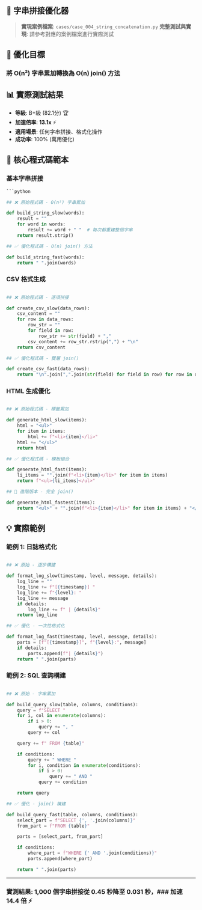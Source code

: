 ## 🥇 字串拼接優化器

> **實現案例檔案**: `cases/case_004_string_concatenation.py`
> **完整測試與實現**: 請參考對應的案例檔案進行實際測試

## 🎯 優化目標

### 將 O(n²) 字串累加轉換為 O(n) join() 方法

## 📊 實際測試結果

- **等級**: B+級 (82.1分) 🏆
- **加速倍率**: **13.1x** ⚡
- **適用場景**: 任何字串拼接、格式化操作
- **成功率**: 100% (萬用優化)

## 🔧 核心程式碼範本

### 基本字串拼接

```python
```python

## ❌ 原始程式碼 - O(n²) 字串累加

def build_string_slow(words):
    result = ""
    for word in words:
        result += word + " "  # 每次都重建整個字串
    return result.strip()

## ✅ 優化程式碼 - O(n) join() 方法

def build_string_fast(words):
    return " ".join(words)
```

### CSV 格式生成

```python

## ❌ 原始程式碼 - 逐項拼接

def create_csv_slow(data_rows):
    csv_content = ""
    for row in data_rows:
        row_str = ""
        for field in row:
            row_str += str(field) + ","
        csv_content += row_str.rstrip(",") + "\n"
    return csv_content

## ✅ 優化程式碼 - 雙層 join()

def create_csv_fast(data_rows):
    return "\n".join(",".join(str(field) for field in row) for row in data_rows)
```

### HTML 生成優化

```python

## ❌ 原始程式碼 - 標籤累加

def generate_html_slow(items):
    html = "<ul>"
    for item in items:
        html += f"<li>{item}</li>"
    html += "</ul>"
    return html

## ✅ 優化程式碼 - 模板組合

def generate_html_fast(items):
    li_items = "".join(f"<li>{item}</li>" for item in items)
    return f"<ul>{li_items}</ul>"

## 🚀 進階版本 - 完全 join()

def generate_html_fastest(items):
    return "<ul>" + "".join(f"<li>{item}</li>" for item in items) + "</ul>"
```

## 💡 實際範例

### 範例 1: 日誌格式化

```python

## ❌ 原始 - 逐步構建

def format_log_slow(timestamp, level, message, details):
    log_line = ""
    log_line += f"[{timestamp}] "
    log_line += f"{level}: "
    log_line += message
    if details:
        log_line += f" | {details}"
    return log_line

## ✅ 優化 - 一次性格式化

def format_log_fast(timestamp, level, message, details):
    parts = [f"[{timestamp}]", f"{level}:", message]
    if details:
        parts.append(f"| {details}")
    return " ".join(parts)
```

### 範例 2: SQL 查詢構建

```python

## ❌ 原始 - 字串累加

def build_query_slow(table, columns, conditions):
    query = f"SELECT "
    for i, col in enumerate(columns):
        if i > 0:
            query += ", "
        query += col

    query += f" FROM {table}"

    if conditions:
        query += " WHERE "
        for i, condition in enumerate(conditions):
            if i > 0:
                query += " AND "
            query += condition

    return query

## ✅ 優化 - join() 構建

def build_query_fast(table, columns, conditions):
    select_part = f"SELECT {', '.join(columns)}"
    from_part = f"FROM {table}"

    parts = [select_part, from_part]

    if conditions:
        where_part = f"WHERE {' AND '.join(conditions)}"
        parts.append(where_part)

    return " ".join(parts)
```

---

### 實測結果: 1,000 個字串拼接從 0.45 秒降至 0.031 秒，### 加速 14.4 倍 ⚡

